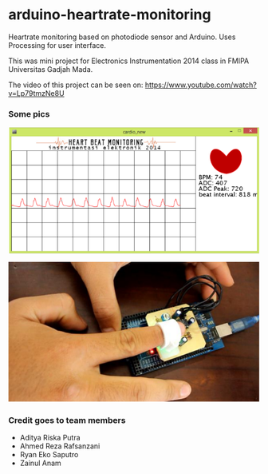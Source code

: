 # arduino-heartrate-monitoring

Heartrate monitoring based on photodiode sensor and Arduino. Uses Processing for user interface.

This was mini project for Electronics Instrumentation 2014 class in FMIPA Universitas Gadjah Mada. 

The video of this project can be seen on:
https://www.youtube.com/watch?v=Lp79tmzNe8U

### Some pics
![alt text](https://raw.githubusercontent.com/medreza/arduino-heartrate-monitoring/master/pic_GUI.png "User interface using Processing IDE")

![alt text](https://raw.githubusercontent.com/medreza/arduino-heartrate-monitoring/master/pic_usage.png "Arduino with photodiode sensor")

### Credit goes to team members
- Aditya Riska Putra
- Ahmed Reza Rafsanzani
- Ryan Eko Saputro
- Zainul Anam
